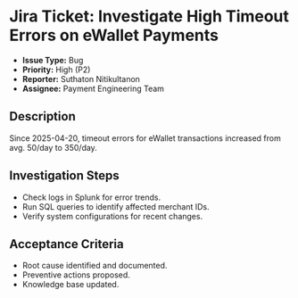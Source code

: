 # Jira Ticket: Investigate High Timeout Errors on eWallet Payments

- **Issue Type:** Bug
- **Priority:** High (P2)
- **Reporter:** Suthaton Nitikultanon
- **Assignee:** Payment Engineering Team

## Description

Since 2025-04-20, timeout errors for eWallet transactions increased from avg. 50/day to 350/day.

## Investigation Steps

- Check logs in Splunk for error trends.
- Run SQL queries to identify affected merchant IDs.
- Verify system configurations for recent changes.

## Acceptance Criteria

- Root cause identified and documented.
- Preventive actions proposed.
- Knowledge base updated.
